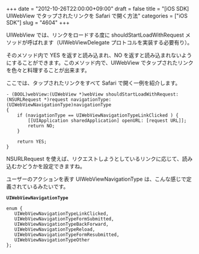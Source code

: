 +++
date = "2012-10-26T22:00:00+09:00"
draft = false
title = "[iOS SDK] UIWebView でタップされたリンクを Safari で開く方法"
categories = ["iOS SDK"]
slug = "4604"
+++

UIWebView では、リンクをロードする度に shouldStartLoadWithRequest メソッドが呼ばれます（UIWebViewDelegate プロトコルを実装する必要有り）。

そのメソッド内で YES を返すと読み込まれ、NO を返すと読み込まれないようにすることができます。このメソッド内で、UIWebView でタップされたリンクを色々と料理することが出来ます。

ここでは、タップされたリンクをすべて Safari で開く一例を紹介します。

<pre><code>- (BOOL)webView:(UIWebView *)webView shouldStartLoadWithRequest:(NSURLRequest *)request navigationType:(UIWebViewNavigationType)navigationType
{
    if (navigationType == UIWebViewNavigationTypeLinkClicked ) {
        [[UIApplication sharedApplication] openURL: [request URL]];
        return NO;
    }
        
    return YES;
}</code></pre>

NSURLRequest を使えば、リクエストしようとしているリンクに応じて、読み込むかどうかを設定できますね。

ユーザーのアクションを表す UIWebViewNavigationType は、こんな感じで定義されているみたいです。

<pre><code><strong>UIWebViewNavigationType</strong>

enum {
   UIWebViewNavigationTypeLinkClicked,
   UIWebViewNavigationTypeFormSubmitted,
   UIWebViewNavigationTypeBackForward,
   UIWebViewNavigationTypeReload,
   UIWebViewNavigationTypeFormResubmitted,
   UIWebViewNavigationTypeOther
};</code></pre>
